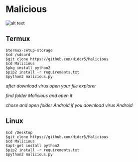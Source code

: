 # Malicious
![alt text](https://github.com/Hider5/Malicious/blob/master/image/ss.jpg)

## Termux
```
$termux-setup-storage
$cd /sdcard
$git clone https://github.com/Hider5/Malicious
$cd Malicious
$pkg install python2
$pip2 install -r requirements.txt
$python2 malicious.py
```
*after download virus open your file explorer*

*find folder Malicious and open it*

*chose and open folder Android if you download virus Android*
## Linux
```
$cd /Desktop
$git clone https://github.com/Hider5/Malicious
$cd Malicious
$apt-get install python2
$pip2 install -r requirements.txt
$python2 malicious.py
```
